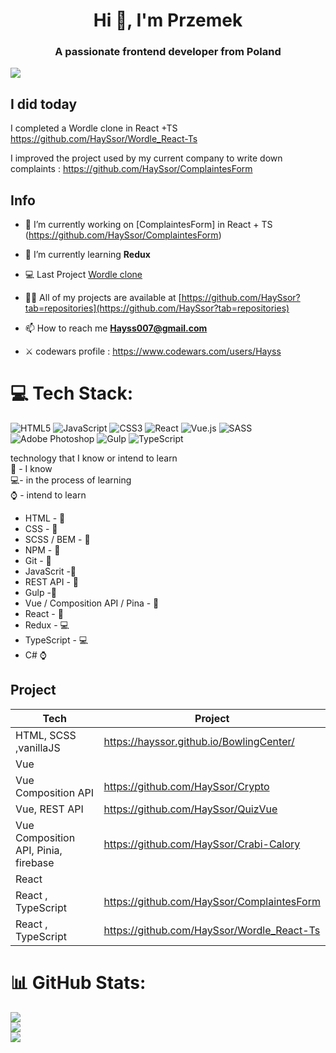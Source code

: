 
<h1 align="center">Hi 👋, I'm Przemek</h1>
<h3 align="center">A passionate frontend developer from Poland</h3>

[![](https://visitcount.itsvg.in/api?id=Hayssor&icon=0&color=8)](https://visitcount.itsvg.in)

## I did today
I completed a Wordle clone in React +TS https://github.com/HaySsor/Wordle_React-Ts

I improved the project used by my current company to write down complaints : https://github.com/HaySsor/ComplaintesForm
##

## Info

- 🔭 I’m currently working on [ComplaintesForm] in React + TS (https://github.com/HaySsor/ComplaintesForm)

- 🌱 I’m currently learning **Redux**

- 💻 Last Project [Wordle clone](https://github.com/HaySsor/Wordle_React-Ts)

- 👨‍💻 All of my projects are available at [https://github.com/HaySsor?tab=repositories](https://github.com/HaySsor?tab=repositories)

- 📫 How to reach me **Hayss007@gmail.com**

- ⚔️ codewars profile : https://www.codewars.com/users/Hayss



# 💻 Tech Stack:
![HTML5](https://img.shields.io/badge/html5-%23E34F26.svg?style=for-the-badge&logo=html5&logoColor=white) ![JavaScript](https://img.shields.io/badge/javascript-%23323330.svg?style=for-the-badge&logo=javascript&logoColor=%23F7DF1E) ![CSS3](https://img.shields.io/badge/css3-%231572B6.svg?style=for-the-badge&logo=css3&logoColor=white) ![React](https://img.shields.io/badge/react-%2320232a.svg?style=for-the-badge&logo=react&logoColor=%2361DAFB) ![Vue.js](https://img.shields.io/badge/vuejs-%2335495e.svg?style=for-the-badge&logo=vuedotjs&logoColor=%234FC08D) ![SASS](https://img.shields.io/badge/SASS-hotpink.svg?style=for-the-badge&logo=SASS&logoColor=white) ![Adobe Photoshop](https://img.shields.io/badge/adobephotoshop-%2331A8FF.svg?style=for-the-badge&logo=adobephotoshop&logoColor=white) ![Gulp](https://img.shields.io/badge/GULP-%23CF4647.svg?style=for-the-badge&logo=gulp&logoColor=white) ![TypeScript](https://img.shields.io/badge/typescript-%23007ACC.svg?style=for-the-badge&logo=typescript&logoColor=white)

technology that I know or intend to learn 
<br>
🧠 - I know 
<br>
💻- in the process of learning 
<br>
⌚ - intend to learn 

- HTML - 🧠
- CSS - 🧠
- SCSS / BEM - 🧠
- NPM - 🧠
- Git - 🧠
- JavaScrit -🧠
- REST API - 🧠
- Gulp -🧠
- Vue / Composition API / Pina - 🧠
- React - 🧠
- Redux - 💻
- TypeScript - 💻 
- C# ⌚

## Project
| Tech | Project |
| ----- | ------ |
| HTML, SCSS ,vanillaJS | https://hayssor.github.io/BowlingCenter/ |
| Vue |
| Vue Composition API |https://github.com/HaySsor/Crypto|
| Vue, REST API| https://github.com/HaySsor/QuizVue |
| Vue Composition API, Pinia, firebase | https://github.com/HaySsor/Crabi-Calory |
| React |
| React , TypeScript  | https://github.com/HaySsor/ComplaintesForm |
| React , TypeScript  | https://github.com/HaySsor/Wordle_React-Ts |

# 📊 GitHub Stats:
![](https://github-readme-stats.vercel.app/api?username=Hayssor&theme=vue&hide_border=false&include_all_commits=false&count_private=false)<br/>
![](https://github-readme-streak-stats.herokuapp.com/?user=Hayssor&theme=vue&hide_border=false)<br/>
![](https://github-readme-stats.vercel.app/api/top-langs/?username=Hayssor&theme=vue&hide_border=false&include_all_commits=true&count_private=false&layout=compact)


<!-- Proudly created with GPRM ( https://gprm.itsvg.in ) -->


